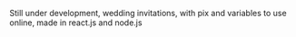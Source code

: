 Still under development, wedding invitations, with pix and variables to use online, made in react.js and node.js
